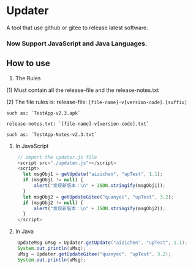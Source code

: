 # Updater
A tool that use github or gitee to release latest software.
### Now Support  JavaScript and Java Languages.

## How to use
1. The Rules

(1) Must contain all the release-file and the release-notes.txt

(2) The file rules is:
    release-file: `[file-name]-v[version-code].[suffix]`

    such as: `TestApp-v2.3.apk`

    release-notes.txt: `[file-name]-v[version-code].txt`

    such as: `TestApp-Notes-v2.3.txt`
1. In JavaScript
```javascript
    // import the updater.js file
    <script src="./updater.js"></script>
    <script>
      let msgObj1 = getUpdate("aizichen", "upTest", 1.1);
      if (msgObj1 != null) {
          alert("发现新版本：\n" + JSON.stringify(msgObj1));
      }
      let msgObj2 = getUpdateGitee("quanyec", "upTest", 3.2);
      if (msgObj2 != null) {
          alert("发现新版本：\n" + JSON.stringify(msgObj2));
      }
    </script>
````
2. In Java
```java
    UpdateMsg uMsg = Updater.getUpdate("aizichen", "upTest", 1.1);
    System.out.println(uMsg);
    uMsg = Updater.getUpdateGitee("quanyec", "upTest", 3.2);
    System.out.println(uMsg);
```
